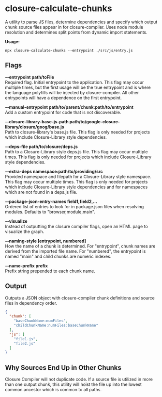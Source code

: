 # closure-calculate-chunks

A utility to parse JS files, determine dependencies and specify which output chunk source files
appear in for closure-compiler. Uses node module resolution and determines
split points from dynamic import statements.

**Usage:**
```
npx closure-calculate-chunks --entrypoint ./src/js/entry.js
```

## Flags

**--entrypoint path/toFile**  
Required flag. Initial entrypoint to the application. This flag may occur multiple times,
but the first usage will be the true entrypoint and is where the language polyfills will be
injected by closure-compiler. All other entrypoints will have a dependence on the first
entrypoint.

**--manual-entrypoint path/to/parent/chunk:path/to/entrypoint**  
Add a custom entrypoint for code that is not discoverable.

**--closure-library-base-js-path path/to/google-closure-library/closure/goog/base.js**  
Path to closure-library's base.js file. This flag is only needed for projects which include
Closure-Library style dependencies.

**--deps-file path/to/closure/deps.js**  
Path to a Closure-Library style deps.js file. This flag may occur multiple times. This flag is only
needed for projects which include Closure-Library style dependencies.

**--extra-deps namespace:path/to/providing/src**  
Provided namespace and filepath for a Closure-Library style namespace.
This flag may occur multiple times. This flag is only needed for projects which include
Closure-Library style dependencies and for namespaces which are not found in a deps.js file.
 
**--package-json-entry-names field1,field2,...**  
Ordered list of entries to look for in package.json files when resolving modules. Defaults to
"browser,module,main".
 
**--visualize**  
Instead of outputting the closure compiler flags, open an HTML page to visualize the graph.

**--naming-style [entrypoint, numbered]**  
How the name of a chunk is determined. For "entrypoint", chunk names are derived from the imported
file name. For "numbered", the entrypoint is named "main" and child chunks are numeric indexes.

**--name-prefix prefix**  
Prefix string prepended to each chunk name.

## Output
Outputs a JSON object with closure-compiler chunk definitions and source files in dependency order.

```json
{
  "chunk": [
    "baseChunkName:numFiles",
    "childChunkName:numFiles:baseChunkName"
  ],
  "js": [
    "file1.js",
    "file2.js"
  ]
}
```

## Why Sources End Up in Other Chunks

Closure Compiler will not duplicate code. If a source file is utilized in more than one output
chunk, this utility will hoist the file up into the lowest common ancestor which is common to
all paths.
